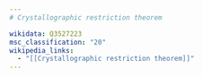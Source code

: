 ```yaml
---
# Crystallographic restriction theorem

wikidata: Q3527223
msc_classification: "20"
wikipedia_links:
  - "[[Crystallographic restriction theorem]]"
---
```

